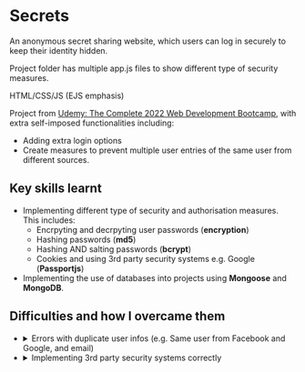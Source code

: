 # Secrets

An anonymous secret sharing website, which users can log in securely to keep their identity hidden.

Project folder has multiple app.js files to show different type of security measures.

HTML/CSS/JS (EJS emphasis)

Project from [Udemy: The Complete 2022 Web Development Bootcamp](https://www.udemy.com/course/the-complete-web-development-bootcamp/), with extra self-imposed functionalities including:
 - Adding extra login options
 - Create measures to prevent multiple user entries of the same user from different sources.
 
## Key skills learnt
 - Implementing different type of security and authorisation measures. This includes:
    - Encrpyting and decrpyting user passwords (**encryption**)
    - Hashing passwords (**md5**)
    - Hashing AND salting passwords (**bcrypt**)
    - Cookies and using 3rd party security systems e.g. Google (**Passportjs**)
 - Implementing the use of databases into projects using **Mongoose** and **MongoDB**.

 ## Difficulties and how I overcame them
  - <details> <summary>Errors with duplicate user infos (e.g. Same user from Facebook and Google, and email)</summary><p>Searched error code through git forums and found an [Issue Thread](https://github.com/saintedlama/passport-local-mongoose/issues/106), stating to clear the user schema, as it caused a clash when trying to insert the same username twice into the database.</p></details>
  - <details><summary>Implementing 3rd party security systems correctly</summary><p>Followed the Passportjs documentation on how to correctly implement Google and Facebook.</p></details>
